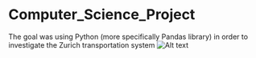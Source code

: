 # Computer_Science_Project
The goal was using Python (more specifically Pandas library) in order to investigate the Zurich transportation system
![Alt text]()
